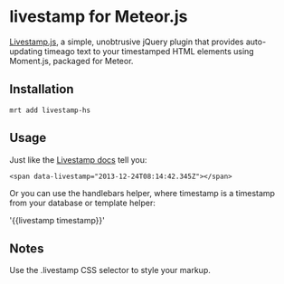 livestamp for Meteor.js
=======================

[Livestamp.js](http://mattbradley.github.io/livestampjs/), a simple, unobtrusive jQuery plugin that provides auto-updating timeago text to your timestamped HTML elements using Moment.js, packaged for Meteor.

Installation
-------------

`mrt add livestamp-hs`

Usage
-------------
Just like the [Livestamp docs](http://mattbradley.github.io/livestampjs/) tell you:

`<span data-livestamp="2013-12-24T08:14:42.345Z"></span>`

Or you can use the handlebars helper, where timestamp is a timestamp from your database or template helper:

'{{livestamp timestamp}}'


Notes
-------------

Use the .livestamp CSS selector to style your markup.
